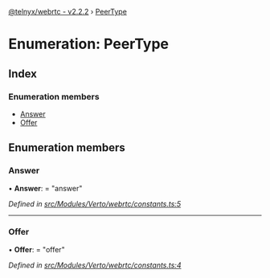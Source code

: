 [@telnyx/webrtc - v2.2.2](../README.md) › [PeerType](peertype.md)

# Enumeration: PeerType

## Index

### Enumeration members

* [Answer](peertype.md#answer)
* [Offer](peertype.md#offer)

## Enumeration members

###  Answer

• **Answer**: = "answer"

*Defined in [src/Modules/Verto/webrtc/constants.ts:5](https://github.com/team-telnyx/webrtc/blob/main/packages/js/src/Modules/Verto/webrtc/constants.ts#L5)*

___

###  Offer

• **Offer**: = "offer"

*Defined in [src/Modules/Verto/webrtc/constants.ts:4](https://github.com/team-telnyx/webrtc/blob/main/packages/js/src/Modules/Verto/webrtc/constants.ts#L4)*
